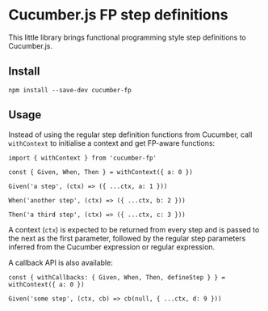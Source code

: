 # Cucumber.js FP step definitions

This little library brings functional programming style step definitions to Cucumber.js.

## Install

    npm install --save-dev cucumber-fp

## Usage

Instead of using the regular step definition functions from Cucumber, call `withContext` to initialise a context and get FP-aware functions:

    import { withContext } from 'cucumber-fp'

    const { Given, When, Then } = withContext({ a: 0 })

    Given('a step', (ctx) => ({ ...ctx, a: 1 }))

    When('another step', (ctx) => ({ ...ctx, b: 2 }))

    Then('a third step', (ctx) => ({ ...ctx, c: 3 }))

A context (`ctx`) is expected to be returned from every step and is passed to the next as the first parameter, followed by the regular step parameters inferred from the Cucumber expression or regular expression.

A callback API is also available:

    const { withCallbacks: { Given, When, Then, defineStep } } = withContext({ a: 0 })

    Given('some step', (ctx, cb) => cb(null, { ...ctx, d: 9 }))